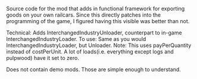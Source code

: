Source code for the mod that adds in functional framework for exporting goods on your own railcars.
Since this directly patches into the programming of the game, I figured having this visible was better than not.

Technical:
Adds InterchangedIndustryUnloader, counterpart to in-game InterchangedIndustryLoader.
To use: Same as you would InterchangedIndustryLoader, but Unloader.
Note: This uses payPerQuantity instead of costPerUnit. A lot of loads(i.e. everything except logs and pulpwood) have it set to zero.

Does not contain demo mods. Those are simple enough to understand.

